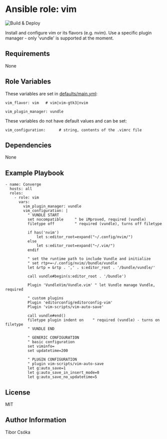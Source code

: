 Ansible role: vim
=========

![Build & Deploy](https://github.com/Provizanta/ansible-role-vim/workflows/molecule/badge.svg?branch=master)

Install and configure vim or its flavors (e.g. nvim). Use a specific plugin manager - only 'vundle' is supported at the moment.

Requirements
------------

None

Role Variables
--------------

These variables are set in [defaults/main.yml](./defaults/main.yml):

    vim_flavor: vim   # vim|vim-gtk3|nvim

    vim_plugin_manager: vundle

These variables do not have default values and can be set:

    vim_configuration:      # string, contents of the .vimrc file


Dependencies
------------

None

Example Playbook
----------------

    - name: Converge
      hosts: all
      roles:
        - role: vim
          vars:
            vim_plugin_manager: vundle
            vim_configuration: |
              " VUNDLE START
              set nocompatible     " be iMproved, required (vundle)
              filetype off         " required (vundle), turns off filetype

              if has('nvim')
                  let s:editor_root=expand("~/.config/nvim/")
              else
                  let s:editor_root=expand("~/.vim/")
              endif

              " set the runtime path to include Vundle and initialize
              " set rtp+=~/.config/nvim//bundle/vundle
              let &rtp = &rtp . ',' . s:editor_root . '/bundle/vundle/'

              call vundle#begin(s:editor_root . '/bundle')

              Plugin 'VundleVim/Vundle.vim' " let Vundle manage Vundle, required

              " custom plugins
              Plugin 'editorconfig/editorconfig-vim'
              Plugin 'vim-scripts/vim-auto-save'

              call vundle#end()
              filetype plugin indent on    " required (vundle) - turns on filetype
              " VUNDLE END

              " GENERIC CONFIGURATION
              " basic configuration
              set viminfo=
              set updatetime=200

              " PLUGIN CONFIGURATION
              " plugin vim-scripts/vim-auto-save
              let g:auto_save=1
              let g:auto_save_in_insert_mode=0
              let g:auto_save_no_updatetime=5

License
-------

MIT

Author Information
------------------

Tibor Csóka
